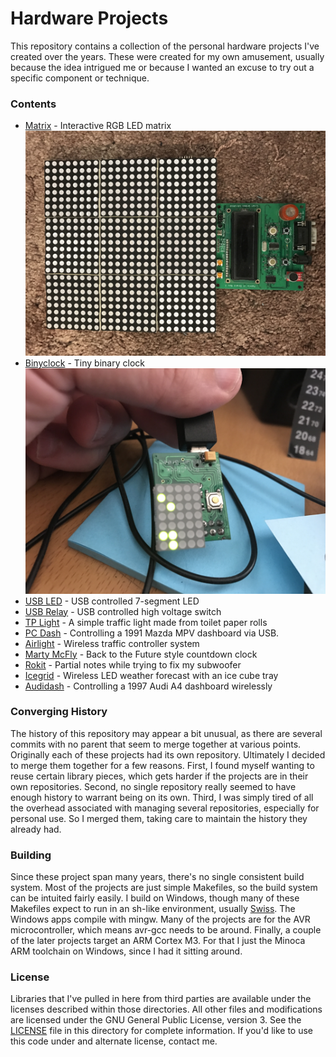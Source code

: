 
# Hardware Projects
This repository contains a collection of the personal hardware projects I've created over the years. These were created for my own amusement, usually because the idea intrigued me or because I wanted an excuse to try out a specific component or technique.

### Contents
 - [Matrix](matrix) - Interactive RGB LED matrix ![Matrix](matrix/MatrixFront.JPG)
 - [Binyclock](binyclock) - Tiny binary clock ![Binyclock](binyclock/BinyClock1.JPG)
 - [USB LED](usbled) - USB controlled 7-segment LED
 - [USB Relay](usbrelay) - USB controlled high voltage switch
 - [TP Light](tplight) - A simple traffic light made from toilet paper rolls
 - [PC Dash](pcdash) - Controlling a 1991 Mazda MPV dashboard via USB.
 - [Airlight](airlight) - Wireless traffic controller system
 - [Marty McFly](marty) - Back to the Future style countdown clock
 - [Rokit](rokit) - Partial notes while trying to fix my subwoofer
 - [Icegrid](icegrid) - Wireless LED weather forecast with an ice cube tray
 - [Audidash](audidash) - Controlling a 1997 Audi A4 dashboard wirelessly

### Converging History
The history of this repository may appear a bit unusual, as there are several commits with no parent that seem to merge together at various points. Originally each of these projects had its own repository. Ultimately I decided to merge them together for a few reasons. First, I found myself wanting to reuse certain library pieces, which gets harder if the projects are in their own repositories. Second, no single repository really seemed to have enough history to warrant being on its own. Third, I was simply tired of all the overhead associated with managing several repositories, especially for personal use. So I merged them, taking care to maintain the history they already had.

### Building
Since these project span many years, there's no single consistent build system. Most of the projects are just simple Makefiles, so the build system can be intuited fairly easily. I build on Windows, though many of these Makefiles expect to run in an sh-like environment, usually [Swiss](https://github.com/minoca/swiss). The Windows apps compile with mingw. Many of the projects are for the AVR microcontroller, which means avr-gcc needs to be around. Finally, a couple of the later projects target an ARM Cortex M3. For that I just the Minoca ARM toolchain on Windows, since I had it sitting around.

### License
Libraries that I've pulled in here from third parties are available under the licenses described within those directories. All other files and modifications are licensed under the GNU General Public License, version 3. See the [LICENSE](LICENSE) file in this directory for complete information. If you'd like to use this code under and alternate license, contact me.
